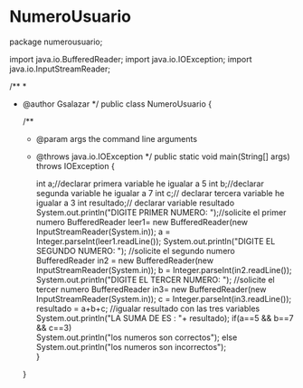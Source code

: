 # NumeroUsuario
package numerousuario;

import java.io.BufferedReader;
import java.io.IOException;
import java.io.InputStreamReader;

/**
 *
 * @author Gsalazar
 */
public class NumeroUsuario {

    /**
     * @param args the command line arguments
     * @throws java.io.IOException
     */
    public static void main(String[] args) throws IOException {
        
        int a;//declarar primera variable he igualar a 5
        int b;//declarar segunda variable he igualar a 7
        int c;// declarar tercera variable he igualar a 3
        int resultado;// declarar variable resultado
        System.out.println("DIGITE PRIMER NUMERO:  ");//solicite el primer numero
        BufferedReader leer1= new BufferedReader(new InputStreamReader(System.in));
        a = Integer.parseInt(leer1.readLine());
        System.out.println("DIGITE EL SEGUNDO NUMERO:  "); //solicite el segundo numero
        BufferedReader in2 = new BufferedReader(new InputStreamReader(System.in));
        b = Integer.parseInt(in2.readLine());
        System.out.println("DIGITE EL TERCER NUMERO:  "); //solicite el tercer numero
        BufferedReader in3= new BufferedReader(new InputStreamReader(System.in));
        c = Integer.parseInt(in3.readLine());
        resultado = a+b+c; //igualar resultado con las tres variables
        System.out.println("LA SUMA DE ES :  "+ resultado);
         if(a==5 && b==7 && c==3)     
           System.out.println("los numeros son correctos");
        else
            System.out.println("los numeros son incorrectos");   
    }
  
    }

